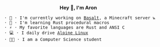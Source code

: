 ### <div align="center">Hey 👋, I'm Aron</div>

<pre>
 · 🔭 · I'm currently working on <a href="https://github.com/abachrati/basalt">Basalt</a>, a Minecraft server written in Rust
 · 🌱 · I'm learning Rust procedural macros
 · ⚡ · My favorite languages are Rust and ANSI C
 · 💻 · I daily drive <a href="https:://alpinelinux.org">Alpine Linux</a>
 · 👨‍🎓 · I am a Computer Science student
</pre>
